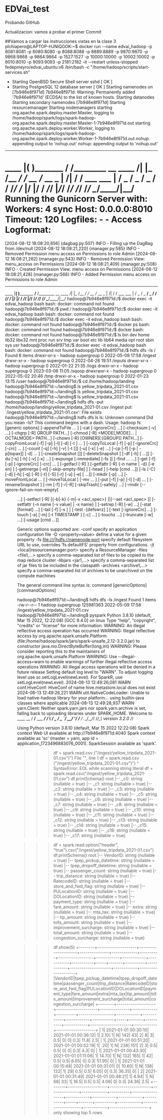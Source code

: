 # EDVai_test
Probando GitHub

Actualizacion: vamos a probar el primer Commit

##Vamos a cargar las instrucciones vistas en la clase 3
plchiapero@LAPTOP-HJNIQGOK:~$ docker run --name edvai_hadoop -p 8081:8081 -p 8080:8080 -p 8088:8088 -p 8889:8889 -p 9870:9870 -p 9868:9868 -p 9864:9864 -p 1527:1527 -p 10000:10000 -p 10002:10002 -p 8010:8010 -p 9093:9093 -p 2181:2182 -it --restart unless-stopped fedepineyro/edvai_ubuntu:v6 /bin/bash -c "/home/hadoop/scripts/start-services.sh"
 * Starting OpenBSD Secure Shell server sshd                                                                     [ OK ]
 * Starting PostgreSQL 12 database server                                                                        [ OK ]
Starting namenodes on [7b946e8f971d]
7b946e8f971d: Warning: Permanently added '7b946e8f971d' (ECDSA) to the list of known hosts.
Starting datanodes
Starting secondary namenodes [7b946e8f971d]
Starting resourcemanager
Starting nodemanagers
starting org.apache.spark.deploy.master.Master, logging to /home/hadoop/spark/logs/spark-hadoop-org.apache.spark.deploy.master.Master-1-7b946e8f971d.out
starting org.apache.spark.deploy.worker.Worker, logging to /home/hadoop/spark/logs/spark-hadoop-org.apache.spark.deploy.worker.Worker-1-7b946e8f971d.out
nohup: appending output to 'nohup.out'
nohup: appending output to 'nohup.out'
  ____________       _____________
 ____    |__( )_________  __/__  /________      __
____  /| |_  /__  ___/_  /_ __  /_  __ \_ | /| / /
___  ___ |  / _  /   _  __/ _  / / /_/ /_ |/ |/ /
 _/_/  |_/_/  /_/    /_/    /_/  \____/____/|__/
Running the Gunicorn Server with:
Workers: 4 sync
Host: 0.0.0.0:8010
Timeout: 120
Logfiles: - -
Access Logformat:
=================================================================
[2024-08-12 18:08:20,856] {dagbag.py:507} INFO - Filling up the DagBag from /dev/null
[2024-08-12 18:08:21,220] {manager.py:585} INFO - Removed Permission menu access on Permissions to role Admin
[2024-08-12 18:08:21,262] {manager.py:543} INFO - Removed Permission View: menu_access on Permissions
[2024-08-12 18:08:21,409] {manager.py:508} INFO - Created Permission View: menu access on Permissions
[2024-08-12 18:08:21,428] {manager.py:568} INFO - Added Permission menu access on Permissions to role Admin
  ____________       _____________
 ____    |__( )_________  __/__  /________      __
____  /| |_  /__  ___/_  /_ __  /_  __ \_ | /| / /
___  ___ |  / _  /   _  __/ _  / / /_/ /_ |/ |/ /
 _/_/  |_/_/  /_/    /_/    /_/  \____/____/|__/
hadoop@7b946e8f971d:/$ docker exec -it edvai_hadoop bash
bash: docker: command not found
hadoop@7b946e8f971d:/$ pwd
/
hadoop@7b946e8f971d:/$ docker exec -it edvai_hadoop bash
bash: docker: command not found
hadoop@7b946e8f971d:/$ docker exec -it edvai_hadoop bash
bash: docker: command not found
hadoop@7b946e8f971d:/$ docker ps
bash: docker: command not found
hadoop@7b946e8f971d:/$ docker
bash: docker: command not found
hadoop@7b946e8f971d:/$ ls
bin   dev  home  lib32  libx32  mnt  proc  run   srv  tmp  var
boot  etc  lib   lib64  media   opt  root  sbin  sys  usr
hadoop@7b946e8f971d:/$ docker exec -it edvai_hadoop bash
bash: docker: command not found
hadoop@7b946e8f971d:/$ hdfs dfs -ls /
Found 6 items
drwxr-xr-x   - hadoop supergroup          0 2022-05-09 17:58 /ingest
drwxr-xr-x   - hadoop supergroup          0 2022-04-26 19:51 /inputs
drwxr-xr-x   - hadoop supergroup          0 2022-01-22 21:35 /logs
drwxr-xr-x   - hadoop supergroup          0 2023-03-06 11:05 /sqoop
drwxrwxr-x   - hadoop supergroup          0 2022-05-02 20:46 /tmp
drwxr-xr-x   - hadoop supergroup          0 2022-01-23 13:15 /user
hadoop@7b946e8f971d:/$ cd /home/hadoop/landing
hadoop@7b946e8f971d:~/landing$ ls
yellow_tripdata_2021-01.csv
hadoop@7b946e8f971d:~/landing$ ls
yellow_tripdata_2021-01.csv
hadoop@7b946e8f971d:~/landing$ ls
yellow_tripdata_2021-01.csv
hadoop@7b946e8f971d:~/landing$ hdfs dfs -put /home/hadoop/landing/yellow_tripdata_2021-01.csv /ingest
put: `/ingest/yellow_tripdata_2021-01.csv': File exists
hadoop@7b946e8f971d:~/landing$ hdfs dfs ls
ls: Unknown command
Did you mean -ls?  This command begins with a dash.
Usage: hadoop fs [generic options]
        [-appendToFile <localsrc> ... <dst>]
        [-cat [-ignoreCrc] <src> ...]
        [-checksum [-v] <src> ...]
        [-chgrp [-R] GROUP PATH...]
        [-chmod [-R] <MODE[,MODE]... | OCTALMODE> PATH...]
        [-chown [-R] [OWNER][:[GROUP]] PATH...]
        [-copyFromLocal [-f] [-p] [-l] [-d] [-t <thread count>] <localsrc> ... <dst>]
        [-copyToLocal [-f] [-p] [-ignoreCrc] [-crc] <src> ... <localdst>]
        [-count [-q] [-h] [-v] [-t [<storage type>]] [-u] [-x] [-e] <path> ...]
        [-cp [-f] [-p | -p[topax]] [-d] <src> ... <dst>]
        [-createSnapshot <snapshotDir> [<snapshotName>]]
        [-deleteSnapshot <snapshotDir> <snapshotName>]
        [-df [-h] [<path> ...]]
        [-du [-s] [-h] [-v] [-x] <path> ...]
        [-expunge [-immediate] [-fs <path>]]
        [-find <path> ... <expression> ...]
        [-get [-f] [-p] [-ignoreCrc] [-crc] <src> ... <localdst>]
        [-getfacl [-R] <path>]
        [-getfattr [-R] {-n name | -d} [-e en] <path>]
        [-getmerge [-nl] [-skip-empty-file] <src> <localdst>]
        [-head <file>]
        [-help [cmd ...]]
        [-ls [-C] [-d] [-h] [-q] [-R] [-t] [-S] [-r] [-u] [-e] [<path> ...]]
        [-mkdir [-p] <path> ...]
        [-moveFromLocal <localsrc> ... <dst>]
        [-moveToLocal <src> <localdst>]
        [-mv <src> ... <dst>]
        [-put [-f] [-p] [-l] [-d] <localsrc> ... <dst>]
        [-renameSnapshot <snapshotDir> <oldName> <newName>]
        [-rm [-f] [-r|-R] [-skipTrash] [-safely] <src> ...]
        [-rmdir [--ignore-fail-on-non-empty] <dir> ...]
        [-setfacl [-R] [{-b|-k} {-m|-x <acl_spec>} <path>]|[--set <acl_spec> <path>]]
        [-setfattr {-n name [-v value] | -x name} <path>]
        [-setrep [-R] [-w] <rep> <path> ...]
        [-stat [format] <path> ...]
        [-tail [-f] [-s <sleep interval>] <file>]
        [-test -[defswrz] <path>]
        [-text [-ignoreCrc] <src> ...]
        [-touch [-a] [-m] [-t TIMESTAMP ] [-c] <path> ...]
        [-touchz <path> ...]
        [-truncate [-w] <length> <path> ...]
        [-usage [cmd ...]]

Generic options supported are:
-conf <configuration file>        specify an application configuration file
-D <property=value>               define a value for a given property
-fs <file:///|hdfs://namenode:port> specify default filesystem URL to use, overrides 'fs.defaultFS' property from configurations.
-jt <local|resourcemanager:port>  specify a ResourceManager
-files <file1,...>                specify a comma-separated list of files to be copied to the map reduce cluster
-libjars <jar1,...>               specify a comma-separated list of jar files to be included in the classpath
-archives <archive1,...>          specify a comma-separated list of archives to be unarchived on the compute machines

The general command line syntax is:
command [genericOptions] [commandOptions]

hadoop@7b946e8f971d:~/landing$ hdfs dfs -ls /ingest
Found 1 items
-rw-r--r--   1 hadoop supergroup  125981363 2022-05-09 17:58 /ingest/yellow_tripdata_2021-01.csv
hadoop@7b946e8f971d:~/landing$ pyspark
Python 3.8.10 (default, Mar 15 2022, 12:22:08)
[GCC 9.4.0] on linux
Type "help", "copyright", "credits" or "license" for more information.
WARNING: An illegal reflective access operation has occurred
WARNING: Illegal reflective access by org.apache.spark.unsafe.Platform (file:/home/hadoop/spark/jars/spark-unsafe_2.12-3.2.0.jar) to constructor java.nio.DirectByteBuffer(long,int)
WARNING: Please consider reporting this to the maintainers of org.apache.spark.unsafe.Platform
WARNING: Use --illegal-access=warn to enable warnings of further illegal reflective access operations
WARNING: All illegal access operations will be denied in a future release
Setting default log level to "WARN".
To adjust logging level use sc.setLogLevel(newLevel). For SparkR, use setLogLevel(newLevel).
2024-08-13 12:49:26,081 WARN conf.HiveConf: HiveConf of name hive.metastore.local does not exist
2024-08-13 12:49:26,221 WARN util.NativeCodeLoader: Unable to load native-hadoop library for your platform... using builtin-java classes where applicable
2024-08-13 12:49:28,937 WARN yarn.Client: Neither spark.yarn.jars nor spark.yarn.archive is set, falling back to uploading libraries under SPARK_HOME.
Welcome to
      ____              __
     / __/__  ___ _____/ /__
    _\ \/ _ \/ _ `/ __/  '_/
   /__ / .__/\_,_/_/ /_/\_\   version 3.2.0
      /_/

Using Python version 3.8.10 (default, Mar 15 2022 12:22:08)
Spark context Web UI available at http://7b946e8f971d:4040
Spark context available as 'sc' (master = yarn, app id = application_1723496883076_0001).
SparkSession available as 'spark'.
>>> df = spark.read.csv ("/ingest/yellow_tripdata_2021-01.csv")")
  File "<stdin>", line 1
    df = spark.read.csv ("/ingest/yellow_tripdata_2021-01.csv")")
                                                                ^
SyntaxError: EOL while scanning string literal
>>> df = spark.read.csv("/ingest/yellow_tripdata_2021-01.csv")
>>> df.printSchema()
root
 |-- _c0: string (nullable = true)
 |-- _c1: string (nullable = true)
 |-- _c2: string (nullable = true)
 |-- _c3: string (nullable = true)
 |-- _c4: string (nullable = true)
 |-- _c5: string (nullable = true)
 |-- _c6: string (nullable = true)
 |-- _c7: string (nullable = true)
 |-- _c8: string (nullable = true)
 |-- _c9: string (nullable = true)
 |-- _c10: string (nullable = true)
 |-- _c11: string (nullable = true)
 |-- _c12: string (nullable = true)
 |-- _c13: string (nullable = true)
 |-- _c14: string (nullable = true)
 |-- _c15: string (nullable = true)
 |-- _c16: string (nullable = true)
 |-- _c17: string (nullable = true)

>>> df = spark.read.option("header", "true").csv("/ingest/yellow_tripdata_2021-01.csv")
>>> df.printSchema()
root
 |-- VendorID: string (nullable = true)
 |-- tpep_pickup_datetime: string (nullable = true)
 |-- tpep_dropoff_datetime: string (nullable = true)
 |-- passenger_count: string (nullable = true)
 |-- trip_distance: string (nullable = true)
 |-- RatecodeID: string (nullable = true)
 |-- store_and_fwd_flag: string (nullable = true)
 |-- PULocationID: string (nullable = true)
 |-- DOLocationID: string (nullable = true)
 |-- payment_type: string (nullable = true)
 |-- fare_amount: string (nullable = true)
 |-- extra: string (nullable = true)
 |-- mta_tax: string (nullable = true)
 |-- tip_amount: string (nullable = true)
 |-- tolls_amount: string (nullable = true)
 |-- improvement_surcharge: string (nullable = true)
 |-- total_amount: string (nullable = true)
 |-- congestion_surcharge: string (nullable = true)

>>> df.show(5)
+--------+--------------------+---------------------+---------------+-------------+----------+------------------+------------+------------+------------+-----------+-----+-------+----------+------------+---------------------+------------+--------------------+
|VendorID|tpep_pickup_datetime|tpep_dropoff_datetime|passenger_count|trip_distance|RatecodeID|store_and_fwd_flag|PULocationID|DOLocationID|payment_type|fare_amount|extra|mta_tax|tip_amount|tolls_amount|improvement_surcharge|total_amount|congestion_surcharge|
+--------+--------------------+---------------------+---------------+-------------+----------+------------------+------------+------------+------------+-----------+-----+-------+----------+------------+---------------------+------------+--------------------+
|       1| 2021-01-01 00:30:10|  2021-01-01 00:36:12|              1|         2.10|         1|                 N|         142|          43|           2|          8|    3|    0.5|         0|           0|                  0.3|        11.8|                 2.5|
|       1| 2021-01-01 00:51:20|  2021-01-01 00:52:19|              1|          .20|         1|                 N|         238|         151|           2|          3|  0.5|    0.5|         0|           0|                  0.3|         4.3|                   0|
|       1| 2021-01-01 00:43:30|  2021-01-01 01:11:06|              1|        14.70|         1|                 N|         132|         165|           1|         42|  0.5|    0.5|      8.65|           0|                  0.3|       51.95|                   0|
|       1| 2021-01-01 00:15:48|  2021-01-01 00:31:01|              0|        10.60|         1|                 N|         138|         132|           1|         29|  0.5|    0.5|      6.05|           0|                  0.3|       36.35|                   0|
|       2| 2021-01-01 00:31:49|  2021-01-01 00:48:21|              1|         4.94|         1|                 N|          68|          33|           1|       16.5|  0.5|    0.5|      4.06|           0|                  0.3|       24.36|                 2.5|
+--------+--------------------+---------------------+---------------+-------------+----------+------------------+------------+------------+------------+-----------+-----+-------+----------+------------+---------------------+------------+--------------------+
only showing top 5 rows
